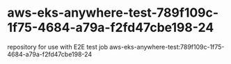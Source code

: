 # aws-eks-anywhere-test-789f109c-1f75-4684-a79a-f2fd47cbe198-24
repository for use with E2E test job aws-eks-anywhere-test:789f109c-1f75-4684-a79a-f2fd47cbe198-24
